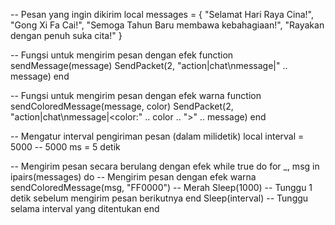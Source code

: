-- Pesan yang ingin dikirim
local messages = {
    "Selamat Hari Raya Cina!",
    "Gong Xi Fa Cai!",
    "Semoga Tahun Baru membawa kebahagiaan!",
    "Rayakan dengan penuh suka cita!"
}

-- Fungsi untuk mengirim pesan dengan efek
function sendMessage(message)
    SendPacket(2, "action|chat\nmessage|" .. message)
end

-- Fungsi untuk mengirim pesan dengan efek warna
function sendColoredMessage(message, color)
    SendPacket(2, "action|chat\nmessage|<color:" .. color .. ">" .. message)
end

-- Mengatur interval pengiriman pesan (dalam milidetik)
local interval = 5000 -- 5000 ms = 5 detik

-- Mengirim pesan secara berulang dengan efek
while true do
    for _, msg in ipairs(messages) do
        -- Mengirim pesan dengan efek warna
        sendColoredMessage(msg, "FF0000") -- Merah
        Sleep(1000) -- Tunggu 1 detik sebelum mengirim pesan berikutnya
    end
    Sleep(interval) -- Tunggu selama interval yang ditentukan
end
